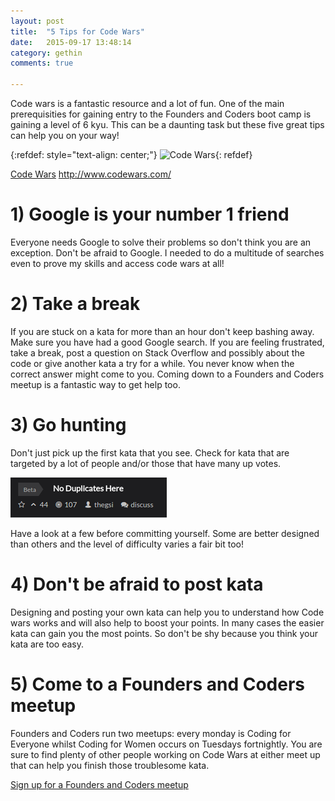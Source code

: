 ```yaml
---
layout: post
title:  "5 Tips for Code Wars"
date:   2015-09-17 13:48:14
category: gethin
comments: true

---
```


Code wars is a fantastic resource and a lot of fun. One of the main prerequisities for gaining entry to the Founders and Coders boot camp is gaining a level of 6 kyu. This can be a daunting task but these five great tips can help you on your way!

{:refdef: style="text-align: center;"}
![Code Wars](http://dev.codewars.com/images/logo-220ae435.png){: refdef}

[Code Wars][codewars]
http://www.codewars.com/

# 1) Google is your number 1 friend

Everyone needs Google to solve their problems so don't think you are an exception. Don't be afraid to Google. I needed to do a multitude of searches even to prove my skills and access code wars at all!

# 2) Take a break

If you are stuck on a kata for more than an hour don't keep bashing away. Make sure you have had a good Google search. If you are feeling frustrated, take a break, post a question on Stack Overflow  and possibly about the code or give another kata a try for a while. You never know when the correct answer might come to you. Coming down to a Founders and Coders meetup is a fantastic way to get help too.

# 3) Go hunting

Don't just pick up the first kata that you see. Check for kata that are targeted by a lot of people and/or those that have many up votes.

![Code Wars](assets/gethkata.png)

Have a look at a few before committing yourself. Some are better designed than others and the level of difficulty varies a fair bit too!

# 4) Don't be afraid to post kata

Designing and posting your own kata can help you to understand how Code wars works and will also help to boost your points. In many cases the easier kata can gain you the most points. So don't be shy because you think your kata are too easy.

# 5) Come to a Founders and Coders meetup

Founders and Coders run two meetups: every monday is Coding for Everyone whilst Coding for Women occurs on Tuesdays fortnightly. You are sure to find plenty of other people working on Code Wars at either meet up that can help you finish those troublesome kata.

[Sign up for a Founders and Coders meetup][meetup]

[meetup]:       http://www.meetup.com/founderscoders/
[codewars]:     http://www.codewars.com/
